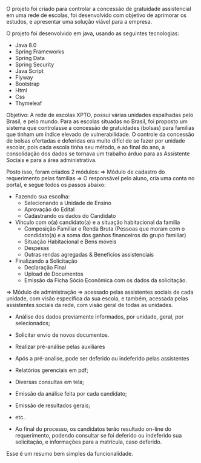 O projeto foi criado para controlar a concessão de gratuidade assistencial em uma rede de escolas, foi desenvolvido com objetivo de aprimorar os estudos, e apresentar uma solução viável para a empresa. 

O projeto foi desenvolvido em java, usando as seguintes tecnologias:
* Java 8.0
* Spring Frameworks
* Spring Data
* Spring Security
* Java Script
* Flyway
* Bootstrap
* Html
* Css
* Thymeleaf

Objetivo:
A rede de escolas XPTO, possui várias unidades espalhadas pelo Brasil, e pelo mundo. Para as escolas situadas no Brasil, foi proposto um sistema que controlasse a concessão de gratuídades (bolsas) para familias que tinham um índice elevado de vulnerabilidade. O controle da concessão de bolsas ofertadas e deferidas era muito difícl de se fazer por unidade escolar, pois cada escola tinha seu método, e ao final do ano, a consolidação dos dados se tornava um trabalho árduo para as Assistente Sociais e para a área administrativa.

Posto isso, foram criados 2 módulos:
=> Módulo de cadastro do requerimento pelas familias => O responsável pelo aluno, cria uma conta no portal, e segue todos os passos abaixo:
 * Fazendo sua escolha:  
    * Selecionando a Unidade de Ensino
    * Aprovação do Edital
    * Cadastrando os dados do Candidato
 * Vínculo com o(a) candidato(a) e a situação habitacional da família
    * Composição Familiar e Renda Bruta (Pessoas que moram com o condidato(a) e a soma dos ganhos financeiros do grupo familiar)
    * Situação Habitacional e Bens móveis
    * Despesas
    * Outras rendas agregadas & Benefícios assistenciais
 * Finalizando a Solicitação
    * Declaração Final
    * Upload de Documentos
    * Emissão da Ficha Sócio Econômica com os dados da solicitação.


=> Módulo de administração => acessado pelas assistentes sociais de cada unidade, com visão específica da sua escola, e também, acessada pelas assistentes sociais da rede, com visão geral de todas as unidades.
  * Análise dos dados previamente informados, por unidade, geral, por selecionados;
  * Solicitar envio de novos documentos.
  * Realizar pré-análise pelas auxiliares
  * Após a pré-analise, pode ser deferido ou indeferido pelas assistentes
  * Relatórios gerenciais em pdf;
  * Diversas consultas em tela;
  * Emissão da análise feita por cada candidato;
  * Emissão de resultados gerais;
  * etc..

* Ao final do processo, os candidatos terão resultado on-line do requerimento, podendo consultar se foi deferido ou indeferido sua solicitação, e informações para a matrícula, caso deferido.

Esse é um resumo bem simples da funcionalidade.    


